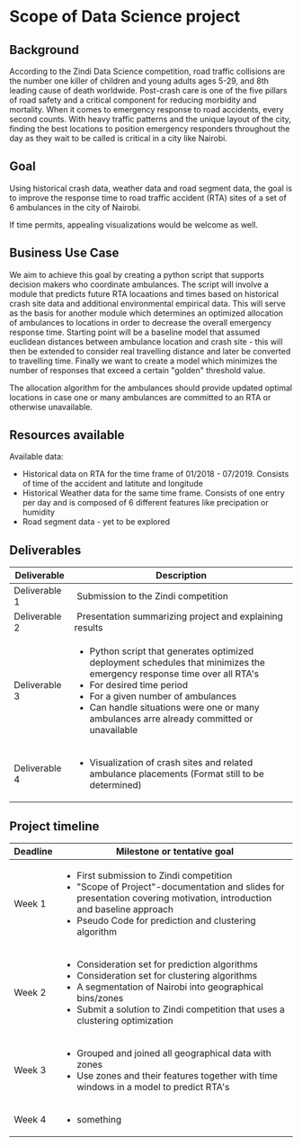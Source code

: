 # Scope of Data Science project


## Background

According to the Zindi Data Science competition, road traffic collisions are the number one killer of children and young adults ages 5-29, and 8th leading cause of death worldwide. 
Post-crash care is one of the five pillars of road safety and a critical component for reducing morbidity and mortality.
When it comes to emergency response to road accidents, every second counts. With heavy traffic patterns and the unique layout of the city, 
finding the best locations to position emergency responders throughout the day as they wait to be called is critical in a city like Nairobi.

## Goal

Using historical crash data, weather data and road segment data, the goal is to improve the response time to road traffic accident (RTA) sites of a set
of 6 ambulances in the city of Nairobi.

If time permits, appealing visualizations would be welcome as well.

## Business Use Case

We aim to achieve this goal by creating a python script that supports decision makers who coordinate ambulances. The script will involve a module
that predicts future RTA locaations and times based on historical crash site data and additional environmental empirical data. This will serve as the basis
for another module which determines an optimized allocation of ambulances to locations in order to decrease the overall emergency response time. Starting 
point will be a baseline model that assumed euclidean distances between ambulance location and crash site - this will then be extended to consider real 
travelling distance and later be converted to travelling time. Finally we want to create a model which minimizes the number of responses that exceed 
a certain "golden" threshold value.

The allocation algorithm for the ambulances should provide updated optimal locations in case one or many ambulances are committed to an RTA or otherwise
unavailable.


## Resources available

Available data:
* Historical data on RTA for the time frame of 01/2018 - 07/2019. Consists of time of the accident and latitute and longitude
* Historical Weather data for the same time frame. Consists of one entry per day and is composed of 6 different features like precipation or humidity
* Road segment data - yet to be explored

## Deliverables
Deliverable | Description
-----|------
Deliverable 1 | Submission to the Zindi competition
Deliverable 2 | Presentation summarizing project and explaining results
Deliverable 3 | <ul><li>Python script that generates optimized deployment schedules that minimizes the emergency response time over all RTA's </li><li> For desired time period</li><li> For a given number of ambulances</li><li> Can handle situations were one or many ambulances arre already committed or unavailable</li></ul>
Deliverable 4 | <ul><li> Visualization of crash sites and related ambulance placements (Format still to be determined) </li></ul>

## Project timeline

Deadline | Milestone or tentative goal
---------|-----------
Week 1 | <ul><li>First submission to Zindi competition</li> <li>"Scope of Project"-documentation and slides for presentation covering motivation, introduction and baseline approach</li> <li>Pseudo Code for prediction and clustering algorithm</li></ul>
Week 2 | <ul> <li>Consideration set for prediction algorithms</li> <li>Consideration set for clustering algorithms</li> <li>A segmentation of Nairobi into geographical bins/zones</li> <li>Submit a solution to Zindi competition that uses a clustering optimization</li> </ul>
Week 3 | <ul> <li>Grouped and joined all geographical data with zones</li> <li>Use zones and their features together with time windows in a model to predict RTA's</li> </ul>
Week 4 | <ul> <li>something</li> </ul>

